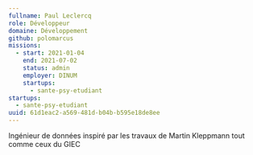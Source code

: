 ```yaml
---
fullname: Paul Leclercq
role: Développeur
domaine: Développement
github: polomarcus
missions:
  - start: 2021-01-04
    end: 2021-07-02
    status: admin
    employer: DINUM
    startups:
      - sante-psy-etudiant
startups:
  - sante-psy-etudiant
uuid: 61d1eac2-a569-481d-b04b-b595e18de8ee
---
```

Ingénieur de données inspiré par les travaux de Martin Kleppmann tout comme ceux du GIEC